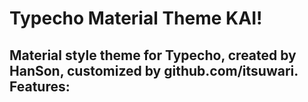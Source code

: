 # Typecho Material Theme KAI!
Material style theme for Typecho, created by HanSon, customized by github.com/itsuwari.
Features:
 - 
